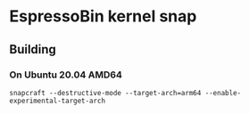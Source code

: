 # EspressoBin kernel snap

## Building

### On Ubuntu 20.04 AMD64

```
snapcraft --destructive-mode --target-arch=arm64 --enable-experimental-target-arch
```